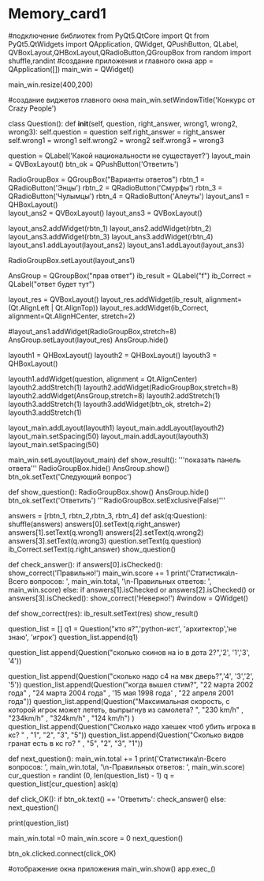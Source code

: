 # Memory_card1
#подключение библиотек
from PyQt5.QtCore import Qt
from PyQt5.QtWidgets import QApplication, QWidget, QPushButton, QLabel, QVBoxLayout,QHBoxLayout,QRadioButton,QGroupBox
from random import shuffle,randint
#создание приложения и главного окна
app = QApplication([])
main_win = QWidget()

main_win.resize(400,200)

#создание виджетов главного окна
main_win.setWindowTitle('Конкурс от Crazy People')


class Question():
    def __init__(self, question, right_answer, wrong1, wrong2, wrong3):
        self.question = question
        self.right_answer = right_answer
        self.wrong1 = wrong1
        self.wrong2 = wrong2
        self.wrong3 = wrong3


question = QLabel('Какой национальности не существует?')
layout_main = QVBoxLayout()
btn_ok = QPushButton('Ответить')

RadioGroupBox = QGroupBox("Варианты ответов")
rbtn_1 = QRadioButton('Энцы')
rbtn_2 = QRadioButton('Смурфы')
rbtn_3 = QRadioButton('Чулымцы')
rbtn_4 = QRadioButton('Алеуты')
layout_ans1 = QHBoxLayout()   
layout_ans2 = QVBoxLayout() 
layout_ans3 = QVBoxLayout()

layout_ans2.addWidget(rbtn_1) 
layout_ans2.addWidget(rbtn_2)
layout_ans3.addWidget(rbtn_3) 
layout_ans3.addWidget(rbtn_4)
layout_ans1.addLayout(layout_ans2)
layout_ans1.addLayout(layout_ans3)

RadioGroupBox.setLayout(layout_ans1) 


AnsGroup = QGroupBox("прав ответ")
ib_result = QLabel("f")
ib_Correct = QLabel("ответ будет тут")

layout_res = QVBoxLayout()
layout_res.addWidget(ib_result, alignment=(Qt.AlignLeft | Qt.AlignTop))
layout_res.addWidget(ib_Correct, alignment=Qt.AlignHCenter, stretch=2)

#layout_ans1.addWidget(RadioGroupBox,stretch=8)
AnsGroup.setLayout(layout_res) 
AnsGroup.hide()

layouth1 = QHBoxLayout()
layouth2 = QHBoxLayout()
layouth3 = QHBoxLayout()

layouth1.addWidget(question, alignment = Qt.AlignCenter)
layouth2.addStretch(1)
layouth2.addWidget(RadioGroupBox,stretch=8)
layouth2.addWidget(AnsGroup,stretch=8)
layouth2.addStretch(1)
layouth3.addStretch(1)
layouth3.addWidget(btn_ok, stretch=2)
layouth3.addStretch(1)


layout_main.addLayout(layouth1)
layout_main.addLayout(layouth2)
layout_main.setSpacing(50)
layout_main.addLayout(layouth3)
layout_main.setSpacing(50)

main_win.setLayout(layout_main)
def show_result():
    '''показать панель ответа'''
    RadioGroupBox.hide()
    AnsGroup.show()
    btn_ok.setText('Следующий вопрос')

def show_question():
    RadioGroupBox.show()
    AnsGroup.hide()
    btn_ok.setText('Ответить')
    '''RadioGroupBox.setExclusive(False)'''


answers = [rbtn_1, rbtn_2,rbtn_3, rbtn_4]
def ask(q:Question):
    shuffle(answers)
    answers[0].setText(q.right_answer)
    answers[1].setText(q.wrong1)
    answers[2].setText(q.wrong2)
    answers[3].setText(q.wrong3)
    question.setText(q.question)
    ib_Correct.setText(q.right_answer)
    show_question()

def check_answer():
    if answers[0].isChecked():
        show_correct('Правильно!')
        main_win.score += 1
        print('Статистика\n-Всего вопросов: ', main_win.total, '\n-Правильных ответов: ', main_win.score)
    else:
        if answers[1].isChecked or answers[2].isChecked() or answers[3].isChecked():
            show_correct('Неверно!')
        #window = QWidget()

def show_correct(res):
    ib_result.setText(res)
    show_result()


question_list = []
q1 = Question("кто я?",'python-ист', 'архитектор','не знаю', 'игрок') 
question_list.append(q1)

question_list.append(Question("сколько скинов на io в дота 2?",'2', '1','3', '4'))

question_list.append(Question("сколько надо с4 на мвк дверь?",'4', '3','2', '5'))
question_list.append(Question("когда вышел стим?", "22 марта 2002 года" , "24 марта 2004 года" , '15 мая 1998 года' , "22 апреля 2001 года"))
question_list.append(Question("Максимальная скорость, с которой игрок может лететь, выпрыгнув из самолета? ", "230 km/h" , "234km/h" , "324km/h" , "124 km/h") )
question_list.append(Question("Сколько надо хаешек чтоб убить игрока в кс? " , "1", "2", "3", "5"))
question_list.append(Question("Сколько видов гранат есть в кс го? " , "5", "2", "3", "1"))


def next_question():
    main_win.total += 1
    print('Статистика\n-Всего вопросов: ', main_win.total, '\n-Правильных ответов: ', main_win.score)
    cur_question = randint (0, len(question_list) - 1)
    q = question_list[cur_question]
    ask(q)

def click_OK():
    if btn_ok.text() == 'Ответить':
        check_answer()
    else:
        next_question()


print(question_list)


main_win.total =0
main_win.score = 0
next_question()

btn_ok.clicked.connect(click_OK)

#отображение окна приложения 
main_win.show()
app.exec_()

